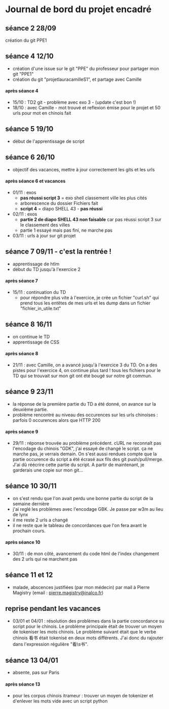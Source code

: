 # Journal de bord du projet encadré


## séance 2 28/09
création du git PPE1


## séance 4 12/10
- création d'une issue sur le git "PPE" du professeur pour partager mon git "PPE1"
- création du git "projetlauracamilleS1", et partage avec Camille

#### après séance 4
- 15/10 : TD2 git - problème avec exo 3 - (update c'est bon !)
- 18/10 : avec Camille - mot trouvé et reflexion émise pour le projet et 50 urls pour mot en chinois fait

## séance 5 19/10
- début de l'apprentissage de script


## séance 6 26/10
- objectif des vacances, mettre à jour correctement les gits et les urls

#### après séance 6 et vacances
- 01/11 : exos
	- **pas réussi script 3** = exo shell classement ville les plus cités
	- arborescence du dossier Fichiers fait
	- **script 4** = diapo SHELL 43 - **pas réussi**
- 02/11 : exos
	- **partie 2 de diapo SHELL 43 non faisable** car pas réussi script 3 sur le classement des villes
	- partie 1 essayé mais pas fini, ne marche pas
- 03/11 : urls à jour sur git projet

## séance 7 09/11 - c'est la rentrée !
- apprentissage de htlm
- début du TD jusqu'à l'exercice 2

#### après séance 7
- 15/11 : continuation du TD 
	- pour répondre plus vite à l'exercice, je crée un fichier "curl.sh" qui prend tous les entêtes de mes urls 
	et les dump dans un fichier "fichier_in_utile.txt"
	
## séance 8 16/11
- on continue le TD
- apprentissage de CSS

#### après séance 8
- 21/11 : avec Camille, on a avancé jusqu'à l'exercice 3 du TD. On a des pistes pour l'exercice 4, on continue plus tard !
	tous les fichiers pour le TD qui se trouvait sur mon git ont été bougé sur notre git commun.

## séance 9 23/11
- la réponse de la première partie du TD a été donné, on avance sur la deuxième partie.
- problème rencontré au niveau des occurences sur les urls chinoises : parfois 0 occurences alors que HTTP 200

#### après séance 9
- 29/11 : réponse trouvée au problème précédent. cURL ne reconnaît pas l'encodage du chinois "GDK", j'ai essayé de changé le script. 
	  ça ne marche pas, je verrais demain.
	  On s'est aussi rendues compte que la partie occurence du script a été écrasé aux fils des git push/pull/merge. J'ai dû réécrire
	  cette partie du script. A partir de maintenant, je garderais une copie sur mon git...
	  
## séance 10 30/11
- on s'est rendu que l'on avait perdu une bonne partie du script de la semaine dernière
- j'ai reglé les problèmes avec l'encodage GBK. Je passe par w3m au lieu de lynx 
- il me reste 2 urls a changé
- il ne reste que le tableau de concordances que l'on fera avant le prochain cours.

#### après séance 10
- 30/11 : de mon côté, avancement du code html de l'index
	  changement des 2 urls qui ne marchent pas
	 
## séance 11 et 12
- malade, abscences justifiées (par mon médecin) par mail à Pierre Magistry (email : pierre.magistry@inalco.fr)
	  
## reprise pendant les vacances 
- 03/01 et 04/01 : résolution des problèmes dans la partie concordance su script pour le chinois. Le problème principale était de  trouver un moyen de tokeniser les mots chinois. Le problème suivant était que le verbe chinois 看书  était tokenisé en deux mots différents. J'ai donc du rajouter dans l'expression régulière "看\s书".

## séance 13 04/01
- absente, pas sur Paris

#### après séance 13
- pour les corpus chinois itrameur : trouver un moyen de tokenizer et d'enlever les mots vide avec un script python
	  	  
	  
